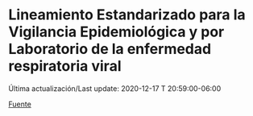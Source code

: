 # Lineamiento Estandarizado para la Vigilancia Epidemiológica y por Laboratorio de la enfermedad respiratoria viral

 Última actualización/Last update: 2020-12-17 T 20:59:00-06:00

 [Fuente]( https://www.gob.mx/salud/documentos/lineamiento-estandarizado-para-la-vigilancia-epidemiologica-y-por-laboratorio-de-la-enfermedad-respiratoria-viral)
